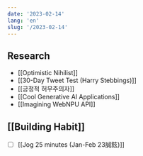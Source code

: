 ```yaml
---
date: '2023-02-14'
lang: 'en'
slug: '/2023-02-14'
---
```


## Research

- [[Optimistic Nihilist]]
- [[30-Day Tweet Test (Harry Stebbings)]]
- [[긍정적 허무주의자]]
- [[Cool Generative AI Applications]]
- [[Imagining WebNPU API]]

## [[Building Habit]]

- [ ] [[Jog 25 minutes (Jan-Feb 23誠鉉)]]
